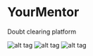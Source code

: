 # YourMentor
Doubt clearing platform


![alt tag](https://user-images.githubusercontent.com/69045556/122181128-b4508180-cea6-11eb-8e35-18ce4b26f8e8.png)
![alt tag](https://user-images.githubusercontent.com/69045556/122181608-24f79e00-cea7-11eb-982a-b6e224489fbc.png)
![alt tag](https://user-images.githubusercontent.com/69045556/122184042-7739be80-cea9-11eb-97f2-87970fbf9179.png)
